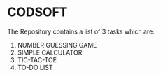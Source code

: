# CODSOFT
The Repository contains a list of 3 tasks which are:
1. NUMBER GUESSING GAME
2. SIMPLE CALCULATOR
3. TIC-TAC-TOE
4. TO-DO LIST
